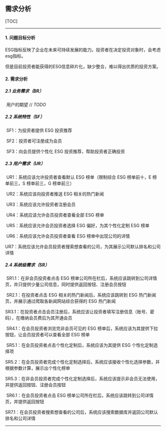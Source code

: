 ## 需求分析 

[TOC]



------

#### 1. 问题目标分析

ESG指标反映了企业在未来可持续发展的能力。投资者在决定投资对象时，会考虑esg指标。

但是目前投资者能获得的ESG信息碎片化，缺少整合，难以得出优质的投资方案。

#### 2. 需求分析

##### 2.1 业务需求（BR）

​	用户的期望 	// *TODO*

##### 2.2 系统特性（SF）

​	SF1：为投资者提供 ESG 投资推荐

​	SF2：投资者可注册成为会员

​	SF3：向会员提供个性化 ESG 投资推荐，帮助投资者正确投资

##### 2.3 用户需求（UR）

​	UR1：系统应该允许投资者查看默认 ESG 榜单（限制综合 ESG 榜单前十，E 榜单前三，S 榜单前三，G 榜单前三）

​	UR2：系统应该向投资者推送 ESG 相关的热门新闻

​	UR3：系统应该允许投资者注册会员

​	UR4：系统应该允许会员投资者查看全部 ESG 榜单

​	UR5：系统应该允许会员投资者选择 ESG 偏好，为其个性化定制 ESG 榜单

​	UR6：系统应该允许会员投资者查看 ESG 榜单中出现公司的详情

​	UR7：系统应该允许会员投资者搜索想查看的公司，为其展示公司默认排名和公司详情

##### 2.4 系统级需求（SR）

​	SR1.1：在非会员投资者点击 ESG 榜单公司所在栏后，系统应该跳转到公司详情页，并只提供少量公司信息，同时提供返回按钮、注册会员按钮

​	SR2.1：在投资者点击 ESG 相关的热门新闻后，系统应该跳转到 ESG 热门新闻页，并展示通过爬取各新闻网站综合获得的 ESG 热门新闻

​	SR3.1：在投资者点击会员注册后，系统应该让投资者填写注册信息（账号、密码），在缴纳会员费后为其开通会员

​	SR4.1：在会员投资者浏览完非会员可见的 ESG 榜单后，系统应该为其提供下拉按钮，让会员投资者可以查看全部 ESG 榜单

​	SR5.1：在会员投资者点击个性化定制后，系统应该为其提供 ESG 个性化定制选择项

​	SR5.2：在会员投资者完成个性化定制选择后，系统应该接收个性化选择参数，并根据参数计算，展示出个性化榜单

​	SR5.3：在非会员投资者完成个性化定制选择后，系统应该提示非会员无法使用，并提供返回按钮、注册会员按钮

​	SR6.1：在会员投资者点击 ESG 榜单公司所在栏后，系统应该跳转到公司详情页，并提供返回按钮

​	SR7.1：在会员投资者搜索想查看的公司后，系统应该搜索数据库并返回公司默认排名和公司详情

------



